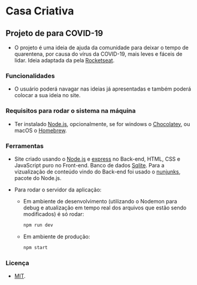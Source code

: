 # Casa Criativa

## Projeto de para COVID-19

- O projeto é uma ideia de ajuda da comunidade para deixar o tempo de quarentena, por causa do vírus da COVID-19, mais leves e fáceis de lidar. Ideia adaptada da pela [Rocketseat](https://rocketseat.com.br/).

### Funcionalidades

- O usuário poderá navagar nas ideias já apresentadas e também poderá colocar a sua ideia no site.

### Requisitos para rodar o sistema na máquina

- Ter instalado [Node.js](http://nodejs.org/), opcionalmente, se for windows o [Chocolatey](https://chocolatey.org/), ou macOS o [Homebrew](https://brew.sh/).

### Ferramentas

- Site criado usando o [Node.js](http://nodejs.org/) e [express](https://www.npmjs.com/package/express) no Back-end, HTML, CSS e JavaScript puro no Front-end. Banco de dados [Sqlite](https://www.sqlite.org/). Para a vizualização de conteúdo vindo do Back-end foi usado o [nunjunks](https://www.npmjs.com/package/nunjucks), pacote do Node.js.

- Para rodar o servidor da aplicação:
  - Em ambiente de desenvolvimento (utilizando o Nodemon para debug e atualização em tempo real dos arquivos que estão sendo modificados) é só rodar:
    ```sh
    npm run dev
    ```
  - Em ambiente de produção:
    ```sh
    npm start
    ```

### Licença

- [MIT](https://github.com/luisdef/node-casa-criativa/blob/master/LICENSE).
